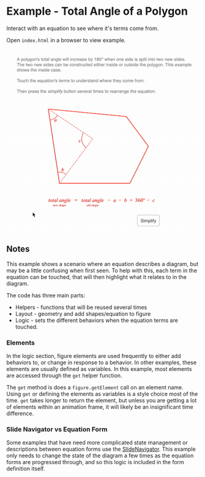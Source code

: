 # Example - Total Angle of a Polygon

Interact with an equation to see where it's terms come from.

Open `index.html` in a browser to view example.

![](./example.gif)

## Notes

This example shows a scenario where an equation describes a diagram, but may be a little confusing when first seen. To help with this, each term in the equation can be touched, that will then highlight what it relates to in the diagram.

The code has three main parts:
  - Helpers - functions that will be reused several times
  - Layout - geometry and add shapes/equation to figure
  - Logic - sets the different behaviors when the equation terms are touched.

### Elements

In the logic section, figure elements are used frequently to either add behaviors to, or change in response to a behavior. In other examples, these elements are usually defined as variables. In this example, most elements are accessed through the `get` helper function.

The `get` method is does a `figure.getElement` call on an element name. Using `get` or defining the elements as variables is a style choice most of the time. `get` takes longer to return the element, but unless you are getting a lot of elements within an animation frame, it will likely be an insignificant time difference.

### Slide Navigator vs Equation Form

Some examples that have need more complicated state management or descriptions between equation forms use the [SlideNavigator](https://airladon.github.io/FigureOne/api/#slidenavigator). This example only needs to change the state of the diagram a few times as the equation forms are progressed through, and so this logic is included in the form definition itself.